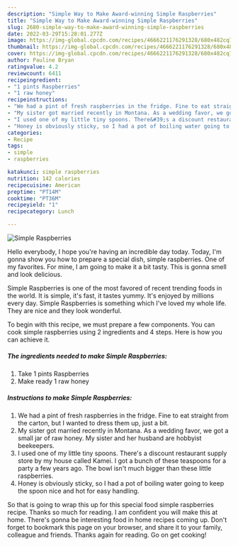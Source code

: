 ```yaml
---
description: "Simple Way to Make Award-winning Simple Raspberries"
title: "Simple Way to Make Award-winning Simple Raspberries"
slug: 2680-simple-way-to-make-award-winning-simple-raspberries
date: 2022-03-29T15:28:01.277Z
image: https://img-global.cpcdn.com/recipes/4666221176291328/680x482cq70/simple-raspberries-recipe-main-photo.jpg
thumbnail: https://img-global.cpcdn.com/recipes/4666221176291328/680x482cq70/simple-raspberries-recipe-main-photo.jpg
cover: https://img-global.cpcdn.com/recipes/4666221176291328/680x482cq70/simple-raspberries-recipe-main-photo.jpg
author: Pauline Bryan
ratingvalue: 4.2
reviewcount: 6411
recipeingredient:
- "1 pints Raspberries"
- "1 raw honey"
recipeinstructions:
- "We had a pint of fresh raspberries in the fridge. Fine to eat straight from the carton, but I wanted to dress them up, just a bit."
- "My sister got married recently in Montana. As a wedding favor, we got a small jar of raw honey. My sister and her husband are hobbyist beekeepers."
- "I used one of my little tiny spoons. There&#39;s a discount restaurant supply store by my house called Kamei. I got a bunch of these teaspoons for a party a few years ago. The bowl isn&#39;t much bigger than these little raspberries."
- "Honey is obviously sticky, so I had a pot of boiling water going to keep the spoon nice and hot for easy handling."
categories:
- Recipe
tags:
- simple
- raspberries

katakunci: simple raspberries 
nutrition: 142 calories
recipecuisine: American
preptime: "PT14M"
cooktime: "PT36M"
recipeyield: "1"
recipecategory: Lunch

---
```



![Simple Raspberries](https://img-global.cpcdn.com/recipes/4666221176291328/680x482cq70/simple-raspberries-recipe-main-photo.jpg)

Hello everybody, I hope you're having an incredible day today. Today, I'm gonna show you how to prepare a special dish, simple raspberries. One of my favorites. For mine, I am going to make it a bit tasty. This is gonna smell and look delicious.



Simple Raspberries is one of the most favored of recent trending foods in the world. It is simple, it's fast, it tastes yummy. It's enjoyed by millions every day. Simple Raspberries is something which I've loved my whole life. They are nice and they look wonderful.


To begin with this recipe, we must prepare a few components. You can cook simple raspberries using 2 ingredients and 4 steps. Here is how you can achieve it.

<!--inarticleads1-->

##### The ingredients needed to make Simple Raspberries:

1. Take 1 pints Raspberries
1. Make ready 1 raw honey




<!--inarticleads2-->

##### Instructions to make Simple Raspberries:

1. We had a pint of fresh raspberries in the fridge. Fine to eat straight from the carton, but I wanted to dress them up, just a bit.
1. My sister got married recently in Montana. As a wedding favor, we got a small jar of raw honey. My sister and her husband are hobbyist beekeepers.
1. I used one of my little tiny spoons. There&#39;s a discount restaurant supply store by my house called Kamei. I got a bunch of these teaspoons for a party a few years ago. The bowl isn&#39;t much bigger than these little raspberries.
1. Honey is obviously sticky, so I had a pot of boiling water going to keep the spoon nice and hot for easy handling.




So that is going to wrap this up for this special food simple raspberries recipe. Thanks so much for reading. I am confident you will make this at home. There's gonna be interesting food in home recipes coming up. Don't forget to bookmark this page on your browser, and share it to your family, colleague and friends. Thanks again for reading. Go on get cooking!
